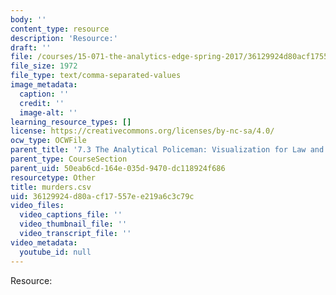 ```yaml
---
body: ''
content_type: resource
description: 'Resource:'
draft: ''
file: /courses/15-071-the-analytics-edge-spring-2017/36129924d80acf17557ee219a6c3c79c_murders.csv
file_size: 1972
file_type: text/comma-separated-values
image_metadata:
  caption: ''
  credit: ''
  image-alt: ''
learning_resource_types: []
license: https://creativecommons.org/licenses/by-nc-sa/4.0/
ocw_type: OCWFile
parent_title: '7.3 The Analytical Policeman: Visualization for Law and Order'
parent_type: CourseSection
parent_uid: 50eab6cd-164e-035d-9470-dc118924f686
resourcetype: Other
title: murders.csv
uid: 36129924-d80a-cf17-557e-e219a6c3c79c
video_files:
  video_captions_file: ''
  video_thumbnail_file: ''
  video_transcript_file: ''
video_metadata:
  youtube_id: null
---
```

Resource: